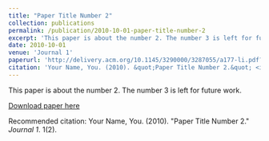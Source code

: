 ```yaml
---
title: "Paper Title Number 2"
collection: publications
permalink: /publication/2010-10-01-paper-title-number-2
excerpt: 'This paper is about the number 2. The number 3 is left for future work.'
date: 2010-10-01
venue: 'Journal 1'
paperurl: 'http://delivery.acm.org/10.1145/3290000/3287055/a177-li.pdf?ip=36.152.24.133&id=3287055&acc=ACTIVE%20SERVICE&key=BF85BBA5741FDC6E%2E180A41DAF8736F97%2E4D4702B0C3E38B35%2E4D4702B0C3E38B35&__acm__=1563348733_5854e04168512e51722294d0774dbf8d'
citation: 'Your Name, You. (2010). &quot;Paper Title Number 2.&quot; <i>Journal 1</i>. 1(2).'
---
```

This paper is about the number 2. The number 3 is left for future work.

[Download paper here](http://delivery.acm.org/10.1145/3290000/3287055/a177-li.pdf?ip=36.152.24.133&id=3287055&acc=ACTIVE%20SERVICE&key=BF85BBA5741FDC6E%2E180A41DAF8736F97%2E4D4702B0C3E38B35%2E4D4702B0C3E38B35&__acm__=1563348733_5854e04168512e51722294d0774dbf8d)

Recommended citation: Your Name, You. (2010). "Paper Title Number 2." <i>Journal 1</i>. 1(2).
